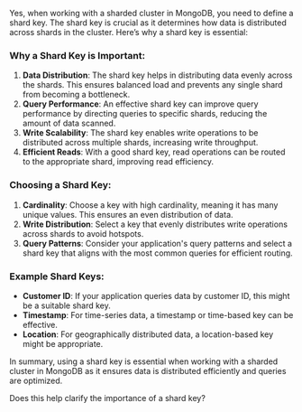 Yes, when working with a sharded cluster in MongoDB, you need to define a shard key. The shard key is crucial as it determines how data is distributed across shards in the cluster. Here’s why a shard key is essential:

### **Why a Shard Key is Important:**
1. **Data Distribution**: The shard key helps in distributing data evenly across the shards. This ensures balanced load and prevents any single shard from becoming a bottleneck.
2. **Query Performance**: An effective shard key can improve query performance by directing queries to specific shards, reducing the amount of data scanned.
3. **Write Scalability**: The shard key enables write operations to be distributed across multiple shards, increasing write throughput.
4. **Efficient Reads**: With a good shard key, read operations can be routed to the appropriate shard, improving read efficiency.

### **Choosing a Shard Key:**
1. **Cardinality**: Choose a key with high cardinality, meaning it has many unique values. This ensures an even distribution of data.
2. **Write Distribution**: Select a key that evenly distributes write operations across shards to avoid hotspots.
3. **Query Patterns**: Consider your application's query patterns and select a shard key that aligns with the most common queries for efficient routing.

### **Example Shard Keys:**
- **Customer ID**: If your application queries data by customer ID, this might be a suitable shard key.
- **Timestamp**: For time-series data, a timestamp or time-based key can be effective.
- **Location**: For geographically distributed data, a location-based key might be appropriate.

In summary, using a shard key is essential when working with a sharded cluster in MongoDB as it ensures data is distributed efficiently and queries are optimized.

Does this help clarify the importance of a shard key?
